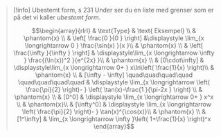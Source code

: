 > [!info] Ubestemt form, s 231 
>  Under ser du en liste med grenser som er på det vi kaller *ubestemt form*.
>  
>  $$\begin{array}{rlrl} & \text{Type}  & \text{ Eksempel}  \\ & \phantom{x} \\    & \left[ \frac{0 }{0 }  \right]  &\displaystyle \lim_{x \longrightarrow  0 } \frac{\sin(x) }{x }\\ & \phantom{x}  \\  & \left[ \frac{\infty }{\infty }  \right] & \displaystyle\lim_{x \longrightarrow  \infty } \frac{(\ln(x))^2 }{e^{2x} }\\ & \phantom{x} \\ & [0\cdot\infty] & \displaystyle\lim_{x \longrightarrow  0+ } x\ln\left( \frac{1}{x} \right)\\ & \phantom{x} \\ & [\infty - \infty] \quad\quad\quad\quad \quad\quad\quad\quad & \displaystyle \lim_{x \longrightarrow  \left( \frac{\pi}{2} \right)- } \left( \tan(x)-\frac{1 }{\pi-2x }  \right) \\ & \phantom{x}  \\ & [0^0] & \displaystyle \lim_{x \longrightarrow  0+ } x^x \\ & \phantom{x}\\ & [\infty^0] & \displaystyle \lim_{x \longrightarrow  \left( \frac{\pi}{2} \right)- } \tan(x)^{\cos(x)}\\ & \phantom{x}  \\ &  [1^\infty] &  \lim_{x \longrightarrow  \infty }\left( 1+\frac{1}{x} \right)^x \end{array}$$


